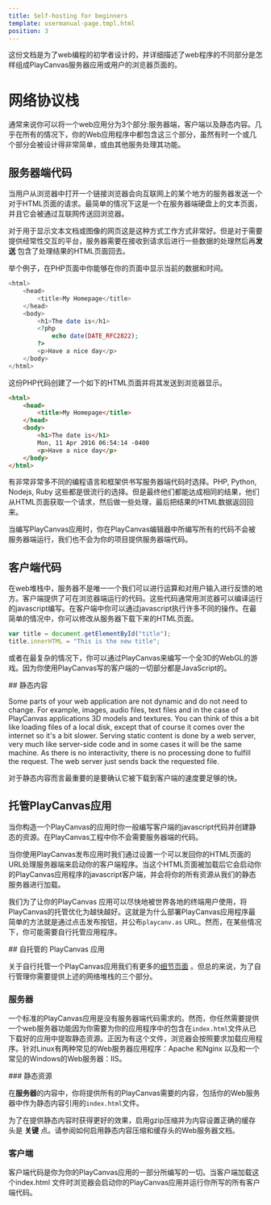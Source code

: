 ```yaml
---
title: Self-hosting for beginners
template: usermanual-page.tmpl.html
position: 3
---
```


这份文档是为了web编程的初学者设计的，并详细描述了web程序的不同部分是怎样组成PlayCanvas服务器应用或用户的浏览器页面的。

# 网络协议栈

通常来说你可以将一个web应用分为3个部分:服务器端，客户端以及静态内容。几乎在所有的情况下，你的Web应用程序中都包含这三个部分，虽然有时一个或几个部分会被设计得非常简单，或由其他服务处理其功能。

## 服务器端代码

当用户从浏览器中打开一个链接浏览器会向互联网上的某个地方的服务器发送一个对于HTML页面的请求。最简单的情况下这是一个在服务器端硬盘上的文本页面，并且它会被通过互联网传送回浏览器。

对于用于显示文本文档或图像的网页这是这种方式工作方式非常好。但是对于需要提供经常性交互的平台，服务器需要在接收到请求后进行一些数据的处理然后再**发送** 包含了处理结果的HTML页面回去。

举个例子，在PHP页面中你能够在你的页面中显示当前的数据和时间。

```php
<html>
    <head>
        <title>My Homepage</title>
    </head>
    <body>
        <h1>The date is</h1>
        <?php
            echo date(DATE_RFC2822);
        ?>
        <p>Have a nice day</p>
    </body>
</html>
```

这份PHP代码创建了一个如下的HTML页面并将其发送到浏览器显示。

```html
<html>
    <head>
        <title>My Homepage</title>
    </head>
    <body>
        <h1>The date is</h1>
        Mon, 11 Apr 2016 06:54:14 -0400
        <p>Have a nice day</p>
    </body>
</html>
```

有非常非常多不同的编程语言和框架供书写服务器端代码时选择。PHP, Python, Nodejs, Ruby 这些都是很流行的选择。但是最终他们都能达成相同的结果，他们从HTML页面获取一个请求，然后做一些处理，最后把结果的HTML数据返回回来。

当编写PlayCanvas应用时，你在PlayCanvas编辑器中所编写所有的代码不会被服务器端运行，我们也不会为你的项目提供服务器端代码。

## 客户端代码

在web堆栈中，服务器不是唯一一个我们可以进行运算和对用户输入进行反馈的地方。客户端提供了可在浏览器端运行的代码。这些代码通常用浏览器可以编译运行的javascript编写。在客户端中你可以通过javascript执行许多不同的操作。在最简单的情况中，你可以修改从服务器下载下来的HTML页面。

```javascript
var title = document.getElementById("title");
title.innerHTML = "This is the new title";
```

或者在最复杂的情况下，你可以通过PlayCanvas来编写一个全3D的WebGL的游戏。因为你使用PlayCanvas写的客户端的一切部分都是JavaScript的。

## 静态内容

Some parts of your web application are not dynamic and do not need to change. For example, images, audio files, text files and in the case of PlayCanvas applications 3D models and textures. You can think of this a bit like loading files of a local disk, except that of course it comes over the internet so it's a bit slower. Serving static content is done by a web server, very much like server-side code and in some cases it will be the same machine. As there is no interactivity, there is no processing done to fulfill the request. The web server just sends back the requested file.

对于静态内容而言最重要的是要确认它被下载到客户端的速度要足够的快。

## 托管PlayCanvas应用

当你构造一个PlayCanvas的应用时你一般编写客户端的javascript代码并创建静态的资源。在PlayCanvas工程中你不会需要服务器端的代码。

当你使用PlayCanvas发布应用时我们通过设置一个可以发回你的HTML页面的URL处理服务器端来启动你的客户端程序。当这个HTML页面被加载后它会启动你的PlayCanvas应用程序的javascript客户端，并会将你的所有资源从我们的静态服务器进行加载。

我们为了让你的PlayCanvas 应用可以尽快地被世界各地的终端用户使用，将PlayCanvas的托管优化为越快越好。这就是为什么部署PlayCanvas应用程序最简单的方法就是通过点击发布按钮，并公布`playcanv.as` URL。然而，在某些情况下，你可能需要自行托管应用程序。

## 自托管的 PlayCanvas 应用

关于自行托管一个PlayCanvas应用我们有更多的[细节页面][1] 。但总的来说，为了自行管理你需要提供上述的网络堆栈的三个部分。

### 服务器

一个标准的PlayCanvas应用是没有服务器端代码需求的。然而，你任然需要提供一个web服务器功能因为你需要为你的应用程序中的包含在`index.html`文件从已下载好的应用中提取静态资源。正因为有这个文件，浏览器会按照要求加载应用程序。针对Linux有两种常见的Web服务器应用程序：Apache 和Nginx 以及和一个常见的Windows的Web服务器：IIS。

### 静态资源

在**服务器**的内容中，你将提供所有的PlayCanvas需要的内容，包括你的Web服务器中作为静态内容引用的`index.html`文件。

为了在提供静态内容时获得更好的效果，启用gzip压缩并为内容设置正确的缓存头是 **关键** 点。请参阅如何启用静态内容压缩和缓存头的Web服务器文档。

### 客户端

客户端代码是你为你的PlayCanvas应用的一部分所编写的一切。当客户端加载这个index.html 文件时浏览器会启动你的PlayCanvas应用并运行你所写的所有客户端代码。

[1]: /user-manual/publishing/web/self-hosting/


